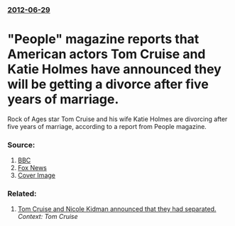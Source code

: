 ### [2012-06-29](/news/2012/06/29/index.md)

# "People" magazine reports that American actors Tom Cruise and Katie Holmes have announced they will be getting a divorce after five years of marriage. 

Rock of Ages star Tom Cruise and his wife Katie Holmes are divorcing after five years of marriage, according to a report from People magazine.


### Source:

1. [BBC](http://www.bbc.co.uk/news/entertainment-arts-18653268)
2. [Fox News](http://www.foxnews.com/entertainment/2012/06/29/tom-cruise-katie-holmes-divorcing-after-five-years-marriage-report-says/)
2. [Cover Image](http://a57.foxnews.com/video.foxnews.com/thumbnails/062912/640/360/0/0/062912_studiob_divorce2_640.jpg?ve=1)

### Related:

1. [ Tom Cruise and Nicole Kidman announced that they had separated.](/news/2001/02/1/tom-cruise-and-nicole-kidman-announced-that-they-had-separated.md) _Context: Tom Cruise_
